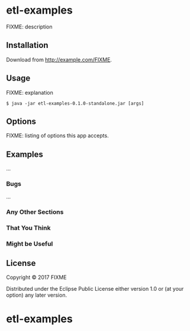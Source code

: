 # etl-examples

FIXME: description

## Installation

Download from http://example.com/FIXME.

## Usage

FIXME: explanation

    $ java -jar etl-examples-0.1.0-standalone.jar [args]

## Options

FIXME: listing of options this app accepts.

## Examples

...

### Bugs

...

### Any Other Sections
### That You Think
### Might be Useful

## License

Copyright © 2017 FIXME

Distributed under the Eclipse Public License either version 1.0 or (at
your option) any later version.
# etl-examples
